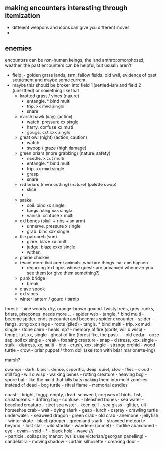 ## making encounters interesting through itemization

- different weapons and icons can give you different moves
- 


## enemies
encounters can be non-human beings, the land anthropomorphosed, weather, the past
encounters can be helpful, but usually aren't
- field: - golden grass lands, tarn, fallow fields. old well, evidence of past settlement and maybe some current.
- maybe this should be broken into field 1 (settled-ish) and field 2 (unsettled) or something like that
	- knotted grass / vines (nature)
		- entangle. * bind multi
		- trip. xx mud single
		- snare
	- marsh hawk (day) (action)
		- watch. pressure xx single
		- harry. confuse xx multi
		- gouge. cut xxx single
	- great owl (night) (action, caution)
		- watch
		- swoop / graze (high damage)
	- green briars (more grabbing) (nature, safety)
		- needle. x cut multi
		- entangle. * bind multi
		- trip. xx mud single
		- grasp
		- snare
	- red briars (more cutting) (nature) (palette swap)
		- slice
		- 
	- snake
		- coil. bind xx single
		- fangs. sting xxx single
		- vanish. confuse x multi
	- old bones (skull + ribs + an arm)
		- unnerve. pressure x single
		- grab. bind xxx single
	- the patriarch (sun)
		- glare. blaze xx multi
		- judge. blaze xxxx single
		- wither.
	- prairie chicken
	- i want more that arent animals. what are things that can happen
		- recurring text npcs whose quests are advanced whenever you see them (or give them something?)
	- plank bridge
		- break
	- grave spook
	- old vines
	- winter lantern / gourd / turnip

forest: - pine woods. dry, orange-brown ground. twisty trees, grey trunks, briars, pinecones. needs more ...
	- spider web
		- tangle. * bind multi
		- become spider. ends encounter and becomes spider encounter
	- spider
		- fangs. sting xxx single
	- roots (piled)
		- tangle. * bind multi
		- trip. xx mud single
	- stone cairn
		- heals mp?
	- memory of fire (sprite, will o wisp)
		- tempt. lull, xx, single
	- ghost of fire (forest fire, the past)
		-
	- old cedar 
		- ooze sap. soil xx single
		- creak
	- foaming creature
		- snap
			- distress, xxx, single
		- stalk
			- distress, xx, multi
		- bite
			- crush, xxx, single
	- strange orchid
	- wood turtle
	- crow
	- briar puppet / thorn doll (skeleton with briar marionette-ing)

marsh?

swamp: - dark. bluish, dense, soporific, deep. quiet, slow
	- flies
		- cloud
	- still fog
	- will o wisp
	- walking bones
	- rotting creature
	- heaving bog
	- spore bat - like the mold that kills bats making them into mold zombies instead of dead
	- bog turtle
	- ritual flame
	- memorial candles

coast: - bright, foggy, empty, dead. seaweed, corpses of birds, fish, crustaceans.
	- drifting fog
		- confuse. 
	- bleached bones
		- sea water
	- beached creature
		- eject sea water
	- keen gull 
	- sea glass
		- glitter, lull
	- horseshoe crab
		- wait
	- dying shark
		- gasp
		- lurch
	- osprey
	- crawling turtle
underwater:
	- seaweed dragon
	- green crab
	- old crab
	- anemone
	- jellyfish
	- winter skate
	- black grouper
	- greenland shark
	- stranded meteorite
beyond:
	- lost star
	- wild starlike
	- wanderer (comet)
	- starlike abandoned
	- eye
	- ovum
	- void
	- *
	- black hole
	- wave \/\/\/\
	- particle .
collapsing manor: (walls use victorian/georgian panelling)
	- candelabra
	- moving shadow
	- curtain silhouette
	- creaking door
	- 
